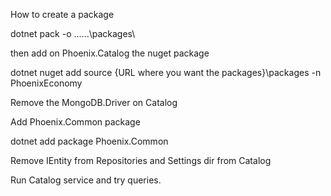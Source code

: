 How to create a package

dotnet pack -o ..\..\..\packages\

then add on Phoenix.Catalog the nuget package

dotnet nuget add source {URL where you want the packages}\packages -n PhoenixEconomy

Remove the MongoDB.Driver on Catalog

Add Phoenix.Common package

dotnet add package Phoenix.Common

Remove IEntity from Repositories and Settings dir from Catalog

Run Catalog service and try queries.